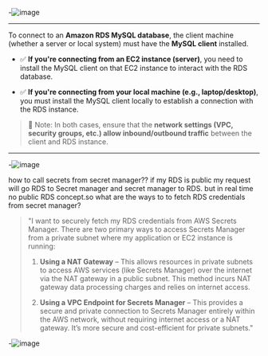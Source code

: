 -![image](https://github.com/user-attachments/assets/03bc0482-fb40-4990-a193-2b4204698fc6)

---

To connect to an **Amazon RDS MySQL database**, the client machine (whether a server or local system) must have the **MySQL client** installed.

* ✅ **If you're connecting from an EC2 instance (server)**, you need to install the MySQL client on that EC2 instance to interact with the RDS database.

* ✅ **If you're connecting from your local machine (e.g., laptop/desktop)**, you must install the MySQL client locally to establish a connection with the RDS instance.

> 🔐 Note: In both cases, ensure that the **network settings (VPC, security groups, etc.) allow inbound/outbound traffic** between the client and RDS instance.

---

-![image](https://github.com/user-attachments/assets/951b058f-d4ec-4576-bb27-49b5939f07ab)

how to call secrets from secret manager??
if my RDS is public my request will go RDS to Secret manager and secret manager to RDS. but in real time no public RDS concept.so what are the ways to to fetch RDS credentials from secret manager?
> "I want to securely fetch my RDS credentials from AWS Secrets Manager. There are two primary ways to access Secrets Manager from a private subnet where my application or EC2 instance is running:
>
> 1. **Using a NAT Gateway** – This allows resources in private subnets to access AWS services (like Secrets Manager) over the internet via the NAT gateway in a public subnet. This method incurs NAT gateway data processing charges and relies on internet access.
>
> 2. **Using a VPC Endpoint for Secrets Manager** – This provides a secure and private connection to Secrets Manager entirely within the AWS network, without requiring internet access or a NAT gateway. It’s more secure and cost-efficient for private subnets."

-![image](https://github.com/user-attachments/assets/22fe8975-5233-436f-9bd1-7f1d6f924081)
